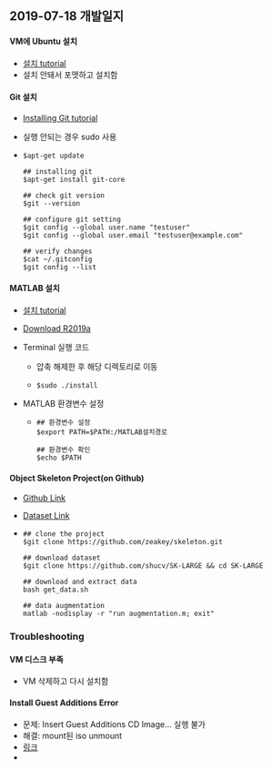 ## 2019-07-18 개발일지

#### VM에 Ubuntu 설치

- [설치 tutorial](https://gist.github.com/ga-wolf/92d810797bfbd8ea619827034719b4d0)
- 설치 안돼서 포맷하고 설치함



#### Git 설치

- [Installing Git tutorial](https://www.liquidweb.com/kb/install-git-ubuntu-16-04-lts/)

- 실행 안되는 경우 sudo 사용

- ```
  $apt-get update
  
  ## installing git
  $apt-get install git-core
  
  ## check git version
  $git --version
  
  ## configure git setting
  $git config --global user.name "testuser"
  $git config --global user.email "testuser@example.com"
  
  ## verify changes
  $cat ~/.gitconfig
  $git config --list
  ```

  

#### MATLAB 설치

- [설치 tutorial](https://www.mathworks.com/matlabcentral/answers/103682-how-do-i-install-the-matlab-student-version-on-linux)

- [Download R2019a](https://www.mathworks.com/downloads/web_downloads/download_release?release=R2019a)

- Terminal 실행 코드

  - 압축 해제한 후 해당 디렉토리로 이동

  - ```
    $sudo ./install
    ```

- MATLAB 환경변수 설정

  - ```
    ## 환경변수 설정
    $export PATH=$PATH:/MATLAB설치경로
    
    ## 환경변수 확인
    $echo $PATH
    ```

    

#### Object Skeleton Project(on Github)

- [Github Link](https://github.com/zeakey/skeleton.git)

- [Dataset Link](http://kaizhao.net/sk-large)

- ```
  ## clone the project
  $git clone https://github.com/zeakey/skeleton.git
  
  ## download dataset
  $git clone https://github.com/shucv/SK-LARGE && cd SK-LARGE
  
  ## download and extract data
  bash get_data.sh
  
  ## data augmentation
  matlab -nodisplay -r "run augmentation.m; exit"
  ```

  

### Troubleshooting

#### VM 디스크 부족

- VM 삭제하고 다시 설치함



#### Install Guest Additions Error

- 문제: Insert Guest Additions CD Image... 실행 불가
- 해결: mount된 iso unmount
- [링크](https://askubuntu.com/questions/301705/unable-to-mount-the-cd-dvd-image-on-virtualbox)
- 
